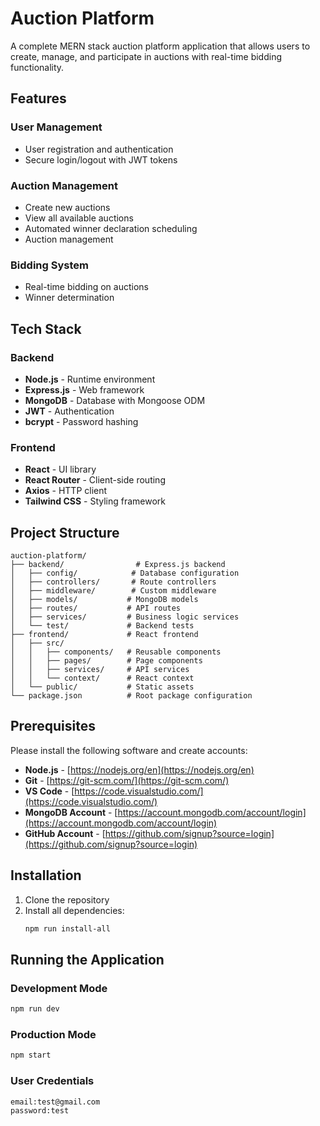 # Auction Platform

A complete MERN stack auction platform application that allows users to create, manage, and participate in auctions with real-time bidding functionality.

## Features

### User Management
- User registration and authentication
- Secure login/logout with JWT tokens

### Auction Management
- Create new auctions
- View all available auctions
- Automated winner declaration scheduling
- Auction management

### Bidding System
- Real-time bidding on auctions
- Winner determination 

## Tech Stack

### Backend
- **Node.js** - Runtime environment
- **Express.js** - Web framework
- **MongoDB** - Database with Mongoose ODM
- **JWT** - Authentication
- **bcrypt** - Password hashing

### Frontend
- **React** - UI library
- **React Router** - Client-side routing
- **Axios** - HTTP client
- **Tailwind CSS** - Styling framework

## Project Structure

```
auction-platform/
├── backend/                # Express.js backend
│   ├── config/            # Database configuration
│   ├── controllers/       # Route controllers
│   ├── middleware/        # Custom middleware
│   ├── models/           # MongoDB models
│   ├── routes/           # API routes
│   ├── services/         # Business logic services
│   └── test/             # Backend tests
├── frontend/             # React frontend
│   ├── src/
│   │   ├── components/   # Reusable components
│   │   ├── pages/        # Page components
│   │   ├── services/     # API services
│   │   └── context/      # React context
│   └── public/           # Static assets
└── package.json          # Root package configuration
```


## Prerequisites

Please install the following software and create accounts:

- **Node.js** - [https://nodejs.org/en](https://nodejs.org/en)
- **Git** - [https://git-scm.com/](https://git-scm.com/)
- **VS Code** - [https://code.visualstudio.com/](https://code.visualstudio.com/)
- **MongoDB Account** - [https://account.mongodb.com/account/login](https://account.mongodb.com/account/login)
- **GitHub Account** - [https://github.com/signup?source=login](https://github.com/signup?source=login)

## Installation

1. Clone the repository
2. Install all dependencies:
   ```bash
   npm run install-all
   ```

## Running the Application

### Development Mode
```bash
npm run dev
```

### Production Mode
```bash
npm start
```

### User Credentials
```
email:test@gmail.com
password:test
```
